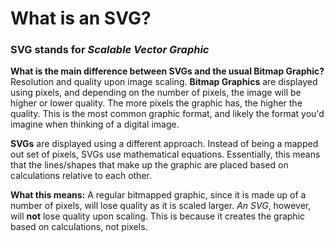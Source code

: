 # What is an SVG?
### **SVG** stands for *Scalable Vector Graphic*

**What is the main difference between SVGs and the usual Bitmap Graphic?**
Resolution and quality upon image scaling.
**Bitmap Graphics** are displayed using pixels, and depending on the number of pixels,
the image will be higher or lower quality. The more pixels the graphic has, the higher
the quality. This is the most common graphic format, and likely the format you'd imagine
when thinking of a digital image.

**SVGs** are displayed using a different approach. Instead of being a mapped out set of
pixels, SVGs use mathematical equations. Essentially, this means that the lines/shapes 
that make up the graphic are placed based on calculations relative to each other.

**What this means:**
A regular bitmapped graphic, since it is made up of a number of pixels, will lose quality
as it is scaled larger.
*An SVG*, however, will **not** lose quality upon scaling. This is because it creates the
graphic based on calculations, not pixels. 


